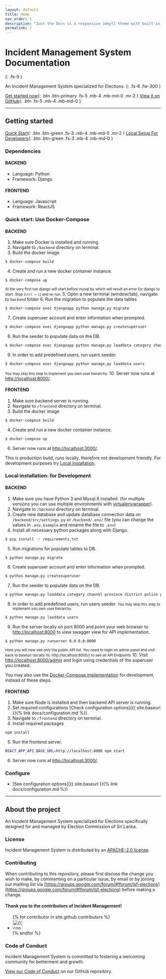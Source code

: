 ```yaml
---
layout: default
title: Home
nav_order: 1
description: "Just the Docs is a responsive Jekyll theme with built-in search that is easily customizable and hosted on GitHub Pages."
permalink: /
---
```


# Incident Management System Documentation
{: .fs-9 }

An Incident Management System specialized for Elections.
{: .fs-6 .fw-300 }

[Get started now](#getting-started){: .btn .btn-primary .fs-5 .mb-4 .mb-md-0 .mr-2 } [View it on GitHub](https://github.com/ECLK/IncidentManagement){: .btn .fs-5 .mb-4 .mb-md-0 }

---

## Getting started

[Quick Start](#quick-start-use-docker-compose){: .btn .btn-green .fs-3 .mb-4 .mb-md-0 .mr-2 } [Local Setup For Developers](#local-installation-for-development){: .btn .btn-green .fs-3 .mb-4 .mb-md-0 }

### Dependencies

#### BACKEND
  - Language: Python
  - Framework: Django

#### FRONTEND 
  - Language: Javascript
  - Framework: ReactJS

### Quick start: Use Docker-Compose 

#### BACKEND
1. Make sure Docker is installed and running.
2. Navigate to `/backend` directory on terminal.
3. Build the docker image
```bash
$ docker-compose build
```
4. Create and run a new docker container instance.
```bash
$ docker-compose up
``` 
<small>At the very first run django will start before mysql by which will result an error for django to start. Stop (`ctrl + c`) and re-run.</small>
5. Open a new terminal (window/tab), navigate to `backend` folder
6. Run the migration to populate the data tables
```bash
$ docker-compose exec djangoapp python manage.py migrate
```
7. Create superuser account and enter information when prompted.
```bash
$ docker-compose exec djangoapp python manage.py createsuperuser
```
8. Run the seeder to populate data on the DB.
```bash
$ docker-compose exec djangoapp python manage.py loaddata category channel province district police politicalparty segment
```
9. In order to add predefined users, run users seeder.
```bash 
$ docker-compose exec djangoapp python manage.py loaddata users
```
<small>You may skip this step to implement you own user hierarchy.</small>
10. Server now runs at [http://localhost:8000/](http://localhost:8000/).


#### FRONTEND 
1. Make sure backend server is running.
2. Navigate to `/frontend` directory on terminal.
3. Build the docker image
```bash
$ docker-compose build
```
4. Create and run a new docker container instance.
```bash
$ docker-compose up
```
6. Server now runs at [http://localhost:3000/](http://localhost:3000/). 

This is production build, runs locally, therefore not development friendly. For development purposes try [Local Installation](#local-installation). 


### Local installation: for Development 

#### BACKEND
1. Make sure you have Python 3 and Mysql 8 installed. (for multiple versions you can use multiple environments with [virtualenvwrapper](https://virtualenvwrapper.readthedocs.io/en/latest/install.html)).
2. Navigate to `/backend` directory on terminal.
3. Create new database and update database connection data on `/backend/src/settings.py` or `/backend/.env/` file (you can change the values in `.env.example` and rename the file to `.env`)
4. Install all necessary python packages along with Django.
```bash
$ pip install -r requirements.txt
```
5. Run migrations for populate tables to DB.
```bash
$ python manage.py migrate
```
6. Create superuser account and enter information when prompted.
```bash
$ python manage.py createsuperuser
```
7. Run the seeder to populate data on the DB.
```bash
$ python manage.py loaddata category channel province district police politicalparty segment
```
8. In order to add predefined users, run users seeder. <small>You may skip this step to implement you own user hierarchy.</small>
```bash
$ python manage.py loaddata users
```
9. Run the server locally on port 8000 and point your web browser to [http://localhost:8000](http://localhost:8000) to view swagger view for API implementation.
```bash
$ python manage.py runserver 0.0.0.0:8000
```
<small>Here you will now see only the public API list. You need to login on admin panel and visit back to baseurl (locally its: http://localhost:8000/) to see all API Endpoints</small>
10. Visit [http://localhost:8000/admin](http://localhost:8000/admin) and login using credentials of the superuser you created.

You may also use the [Docker-Compose implementation](#backend-1) for development, instead of these steps.

#### FRONTEND
1. Make sure Node is installed and then backend API server is running.
2. Set required configurations [Check configuration options]({{ site.baseurl }}{% link docs/configuration.md %}).
3. Navigate to `/frontend` directory on terminal.
4. Install required packages
```bash
npm install
```
5. Run the frontend server.
```bash
REACT_APP_API_BASE_URL=http://localhost:8000 npm start
```
6. Server now runs at [http://localhost:3000/](http://localhost:3000/). 

### Configure 

- [See configuration options]({{ site.baseurl }}{% link docs/configuration.md %})

---

## About the project

An Incident Management System specialized for Elections specifically designed for and managed by Election Commission of Sri Lanka.

### License

Incident Management System is distributed by an [APACHE-2.0 license](https://github.com/ECLK/IncidentManagement/blob/master/LICENSE.md).

### Contributing

When contributing to this repository, please first discuss the change you wish to make, by commenting on a particular issue, by email or by joining our mailling list via [https://groups.google.com/forum/#!forum/lsf-elections](https://groups.google.com/forum/#!forum/lsf-elections) before making a change.

#### Thank you to the contributors of Incident Management!

<ul class="list-style-none">
{% for contributor in site.github.contributors %}
  <li class="d-inline-block mr-1">
     <a href="{{ contributor.html_url }}"><img src="{{ contributor.avatar_url }}" width="32" height="32" alt="{{ contributor.login }}"/></a>
  </li>
{% endfor %}
</ul>

### Code of Conduct

Incident Management System is committed to fostering a welcoming community for betterment and growth.

[View our Code of Conduct](https://github.com/ECLK/IncidentManagement/blob/master/CODE_OF_CONDUCT.md) on our GitHub repository.
